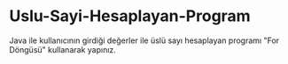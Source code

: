 # Uslu-Sayi-Hesaplayan-Program
Java ile kullanıcının girdiği değerler ile üslü sayı hesaplayan programı "For Döngüsü" kullanarak yapınız.
